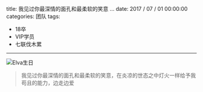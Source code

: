 title: 我见过你最深情的面孔和最柔软的笑意 ...
date: 2017 / 07 / 01 00:00:00
categories: 团队
tags:
- 18卒
- VIP学员
- 七联伐木累

---

![Elva生日](http://wx2.sinaimg.cn/mw690/a9a40e85gy1fh64asxat3j23402c0b2c.jpg)

<blockquote class="blockquote-center"> 我见过你最深情的面孔和最柔软的笑意，在炎凉的世态之中灯火一样给予我苟且的能力，边走边爱</blockquote>